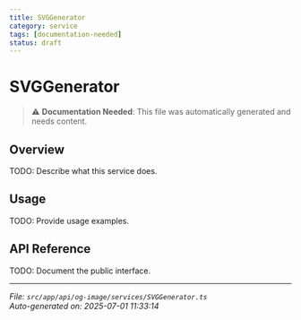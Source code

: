 ```yaml
---
title: SVGGenerator
category: service
tags: [documentation-needed]
status: draft
---
```


# SVGGenerator

> ⚠️ **Documentation Needed**: This file was automatically generated and needs content.

## Overview

TODO: Describe what this service does.

## Usage

TODO: Provide usage examples.

## API Reference

TODO: Document the public interface.

---

*File: `src/app/api/og-image/services/SVGGenerator.ts`*  
*Auto-generated on: 2025-07-01 11:33:14*
